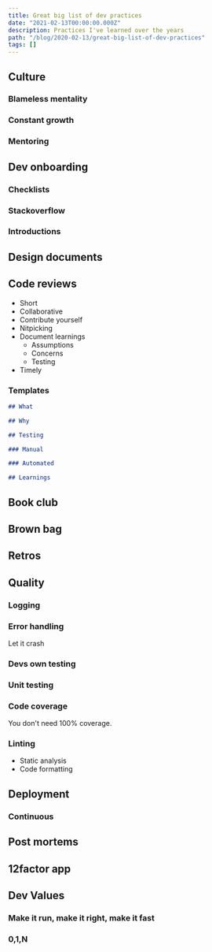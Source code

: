 ```yaml
---
title: Great big list of dev practices
date: "2021-02-13T00:00:00.000Z"
description: Practices I've learned over the years
path: "/blog/2020-02-13/great-big-list-of-dev-practices"
tags: []
---
```


## Culture

### Blameless mentality

### Constant growth

### Mentoring

## Dev onboarding

### Checklists

### Stackoverflow

### Introductions

## Design documents

## Code reviews

- Short
- Collaborative
- Contribute yourself
- Nitpicking
- Document learnings
    - Assumptions
    - Concerns
    - Testing
- Timely

### Templates

```markdown
## What

## Why

## Testing

### Manual

### Automated

## Learnings
```
    
## Book club

## Brown bag

## Retros

## Quality

### Logging

### Error handling

Let it crash

### Devs own testing

### Unit testing

### Code coverage

You don't need 100% coverage.

### Linting

- Static analysis
- Code formatting

## Deployment

### Continuous

## Post mortems

## 12factor app

## Dev Values

### Make it run, make it right, make it fast

### 0,1,N

### 
